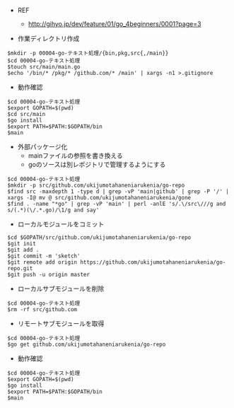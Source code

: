 - REF
  - http://gihyo.jp/dev/feature/01/go_4beginners/0001?page=3

- 作業ディレクトリ作成
```
$mkdir -p 00004-go-テキスト処理/{bin,pkg,src{,/main}}
$cd 00004-go-テキスト処理
$touch src/main/main.go
$echo '/bin/* /pkg/* /github.com/* /main' | xargs -n1 >.gitignore
```

- 動作確認

```
$cd 00004-go-テキスト処理
$export GOPATH=$(pwd)
$cd src/main
$go install
$export PATH=$PATH:$GOPATH/bin
$main
```

- 外部パッケージ化
  - mainファイルの参照を書き換える
  - goのソースは別レポジトリで管理するようにする
```
$cd 00004-go-テキスト処理
$mkdir -p src/github.com/ukijumotahaneniarukenia/go-repo
$find src -maxdepth 1 -type d | grep -vP 'main|github' | grep -P '/' | xargs -I@ mv @ src/github.com/ukijumotahaneniarukenia/gone
$find . -name "*go" | grep -vP 'main' | perl -anlE 's/.\/src\///g and s/(.*)(\/.*.go)/\1/g and say'
```

- ローカルモジュールをコミット
```
$cd $GOPATH/src/github.com/ukijumotahaneniarukenia/go-repo
$git init
$git add .
$git commit -m 'sketch'
$git remote add origin https://github.com/ukijumotahaneniarukenia/go-repo.git
$git push -u origin master
```

- ローカルサブモジュールを削除

```
$cd 00004-go-テキスト処理
$rm -rf src/github.com
```

- リモートサブモジュールを取得

```
$cd 00004-go-テキスト処理
$go get github.com/ukijumotahaneniarukenia/go-repo
```

- 動作確認

```
$cd 00004-go-テキスト処理
$export GOPATH=$(pwd)
$go install
$export PATH=$PATH:$GOPATH/bin
$main
```
